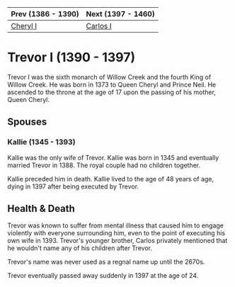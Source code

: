 | Prev (1386 - 1390) | Next (1397 - 1460) |
| ---- | ---- |
| [Cheryl I] | [Carlos I] |
# Trevor I (1390 - 1397)
Trevor I was the sixth monarch of Willow Creek and the fourth King of Willow Creek. He was born in 1373 to Queen Cheryl and Prince Neil. He ascended to the throne at the age of 17 upon the passing of his mother, Queen Cheryl.

## Spouses

### Kallie (1345 - 1393)
Kallie was the only wife of Trevor. Kallie was born in 1345 and eventually married Trevor in 1388. The royal couple had no children together.

Kallie preceded him in death. Kallie lived to the age of 48 years of age, dying in 1397 after being executed by Trevor. 

## Health & Death
Trevor was known to suffer from mental illness that caused him to engage violently with everyone surrounding him, even to the point of executing his own wife in 1393. Trevor's younger brother, Carlos privately mentioned that he wouldn't name any of his children after Trevor. 

Trevor's name was never used as a regnal name up until the 2670s.

Trevor eventually passed away suddenly in 1397 at the age of 24.

[Cheryl I]: 04_Cheryl_I.md
[Carlos I]: 06_Carlos_I.md
